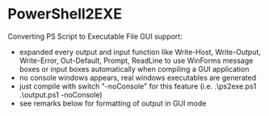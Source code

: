 # PowerShell2EXE
Converting PS Script to Executable File
GUI support:

- expanded every output and input function like Write-Host, Write-Output, Write-Error, Out-Default, Prompt, ReadLine to use WinForms message boxes or input boxes automatically when compiling a GUI application
- no console windows appears, real windows executables are generated
- just compile with switch "-noConsole" for this feature (i.e. .\ps2exe.ps1 .\output.ps1 -noConsole)
- see remarks below for formatting of output in GUI mode

